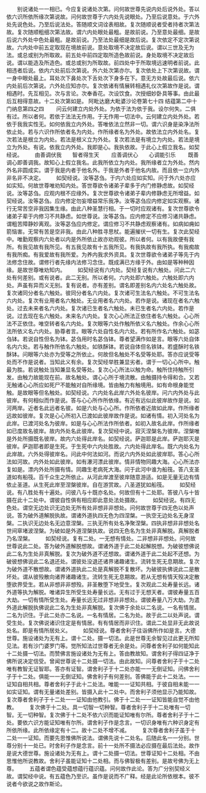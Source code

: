 <!-- { "loadSidebar": true } -->
　　别说诸处一一相已。今应复说诸处次第。问何故世尊先说内处后说外处。答以依六识所依所缘次第说故。问何故世尊于六内处先说眼处。乃至后说意处。于六外处先说色处。乃至后说法处。答随顺文词诠表相故。复次随顺说者受者持者次第法故。复次随顺粗细次第法故。谓六内处眼处最粗。是故前说。乃至意处最细。是故后说六外处中色处最粗。是故前说。乃至法处最细是故后说。复次依定不定次第说故。六内处中前五定取现在境故前说。意处取境不决定故后说。谓以三世及无为法。或总或别为所取故。前五处中前四定取所造色故前说。身处取境不决定故后说。谓以能造及所造色。或总或别为所取故。前四处中于所取境远速明者前说。此相违者后说。依内六处前后次第说。外六处次第亦尔。复次依处上下次第说故。谓一身中眼处最上。耳处次下鼻处次下舌处次下身多在下。意无方处故最后说。依六内处前后次第说。六外处应知亦尔。复次依诸有情展转相遇礼仪次第故作是说。谓相遇时。先互相见。次与言论。次奉香花。次设饮食。次授细妙卧具等事。由此最后互相得意故。十二处次第如是。
阿毗达磨大毗婆沙论卷第七十四
结蕴第二中十门纳息第四之四
　　问云何建立内处外处。为依于法为依于我。设尔何失。二俱有过。所以者何。若依于法法无作用。于无作用一切法中。云何建立内处外处。若依于我我实性无。如何依我立内外处。答唯依法立然非一切。谓六识身是染净法所依止处。若与六识作所依者名为内处。作所缘者名为外处。故依法立内外处名。复次若法是根立为内处。若法是根义立为外处。复次若法是有境立为内处。若法是境立为外处。有说。依我立内外处。我即是心。我执依故。于此心上假立我名。如契经说。
　　由善调伏我　　智者得生天
　　应善调伏心　　心调能引乐
　　既善调心即善调我。故知心上假立我名。此我所依立为内处。我所缘者立为外处。然内外名非圆成实。谓于我是内者于他名外。于我是外者于他名内故。而且依一立内外非名非不决定。
　　如契经说。汝等苾刍。于内六处应如实知。问于外六处亦应如实知。何故世尊唯劝知内处。答世尊欲令诸弟子辈多于内门修静虑故。如契经说。汝等苾刍。应观内根不应缘外。复次世尊欲令诸弟子辈内修静虑无所增益。如契经说。汝等苾刍。应内修定勿妄增益常乐我净。汝等苾刍应内修定如实观察。诸行无常苦空非我因集生缘。由此八种圣慧行相。于一切时应观诸有。复次世尊欲令诸弟子辈于内修习不共静虑。如世尊说。汝等苾刍。应内修定不应修习诸共静虑。谓粗苦障静妙离观。汝等苾刍应内修定。谓应修习不共静虑观察诸有。如病如痈如箭恼害。无常有苦是空非我。由此八种胜寻思杖。能遍摧伏一切有生。复次此契经中。唯勤观察内六处者以内是外所依止故亦劝观彼。所以者何。以有我故便有我所。有我见故有我所见。有五我见故有十五我所见。有我执故有我所执。有我痴故有我所痴。有我爱故有我所爱。为养内我求外资具。复次世尊欲令诸弟子等先于内法修念住故。谓修行者先缘内法修习念住。既成满已方缘于外。由如是等种种因缘。是故世尊唯劝知内。
　　如契经说有六内处。契经复说有六触处。问此二六处有何差别。或有说者。此二无别。所以者何。六内处即六触处。六触处即六内处。声虽有异而义无别。复有说者。亦有差别。谓名即差别名内六处名六触处故。复次诸同分者名六触处。彼同分者名六内处。复次诸可生法名六触处。不可生法名六内处。复次有业用者名六触处。无业用者名六内处。若作是说。诸现在者名六触处。过去未来者名六内处。复次诸已生者名六触处。未已生者名六内处。若作是说。过去现在名六触处。未来名六内处。复次心心所法正依住者名六触处。心心所法不正依住。唯空转者名六内处。复次眼等六处作触所依义名六触处。作余心心所法所依义名六内处。胁尊者言。眼等六处自性名内六处。若有所作名六触处。如苾刍钵。若说自性但名为钵。苾刍用时名苾刍钵。尊者望满作如是言。眼等六处自体名内六处。若与触作所依名六触处。如铁酥钵。若说自体但名铁钵。若盛酥时名铁酥钵。问眼等六处亦为受等之所依止。何故但名触处不名受等处耶。答亦应说受等处而不作是说者。当知此义有余。复次契经举胜兼显劣者。谓于一切心心所中。触最为胜。若说触处当知兼显名受等处。复次心心所法以触为命。触所住持触所引发。由触力故能现在前。故名触处。谓心心所于境流散。由触摄持令得和合。又若无触诸心心所应如死尸不能触对自所缘境。皆由触力有触境用。如有命根身能觉触。是故眼等但名触处。如契经说。六内处名此岸六外处名彼岸。问六内外处与此彼岸。有何相似而作是说。答与心心所作所依缘。有近有远似此彼岸故作是说。如河两岸。近者名此远者名彼。如是六处与心心所。作所依者近故如此岸。作所缘者远故如彼岸。复次是心心所初入已渡如此彼岸故作是说。如诸有情。初入河处名为此岸。已渡河处名为彼岸。如是与心心所法作所依者。如初入故名此岸。作所缘者如已度故名彼岸。故内外处名此彼岸。复次契经中说。寂灭涅槃名为彼岸。涅槃唯是外处所摄既名彼岸。故内六处得此岸名。如契经说。萨迦耶是此岸。萨迦耶灭是彼岸。萨迦耶者即是生死。于生死中六内处胜故。六内处得此岸名。既六内处名为此岸故。六外处得彼岸名。问此中何法如河。而说六内外处如此彼岸耶。答心心所法如河故。内外处如此彼岸。如有瀑河漂此彼岸。情非情物同趣大海。心心所法亦复如是。漂内外处所摄有情。同趣生老病死大海。问于此河中谁为船筏。答八支圣道如有船筏。百千众生之所依止。从河此岸渡至彼岸随意游适。如是无量无边有情依止圣道。从生死此岸至涅槃彼岸。自在游赏故。八圣道犹如船筏。
　　如契经说。有八胜处有十遍处。问彼八与十既亦名处。何故但有十二处耶。答彼八与十皆摄在此十二处中。谓彼自性俱有相应即此意处法处摄故。
　　如契经说。有四无色处。谓空无边处识无边处无所有处非想非非想处。问何故世尊于四无色以处声说。答为破外道解脱执故。谓诸外道执四无色为四涅槃。一执空无边处名无身涅槃。二执识无边处名无边意涅槃。三执无所有处名净聚涅槃。四执非想非非想处名世间窣堵波涅槃。为破如是外道涅槃执故。说四无色名为生处非真解脱。真解脱者乃名涅槃。
　　如契经说。复有二处。一无想有情处。二非想非非想处。问何故世尊说此二处。答为破外道解脱想故。谓诸外道于此二处起解脱想。为破彼想佛说此二名为生处非真解脱。复次为破外道不还想故。谓诸外道于此二处起不还想。为破彼想佛说此二名退还处。谓彼处没退还诸界诸趣诸生。流转生死无息期故。复次为破外道不散想故。谓诸外道执此二处是真解脱不复散坏。为破彼执佛说此二是散坏处。谓从彼殁散向诸界诸趣诸生。流转生死无息期故。若从无想有情天殁决定散堕欲界受生。若从非想非非想殁。非圣散堕下地受生。复次观此二处寿量长远。诸外道等执为解脱。唯诸异生所受生处寿量长远。无有过于无想天者。谓彼寿量五百大劫。一切有情所受生处。寿量长远无过非想非非想处。谓彼寿量八万大劫。为遣外道此解脱执佛说此二名为生处非真解脱。复次佛于余处以二名说。一名有情居。二名为识住。于此二处亦二名说。一名有情居。二名为处。故于此二以处声说。谓受生处。复次佛说诸识住定是有情居。有有情居而非识住。谓此二处显非无此故说处名。即是有情所居处义。
　　如契经说。尊者舍利子往诣佛所作如是言。大德世尊。施设诸处为无有上。谓十二处。摄一切法。此是世尊无余智见过此更无所知见法。若有沙门婆罗门等。觉所知法过世尊者无余是处。问尊者舍利子如何能知此十二处摄一切法。而赞佛言施设诸处为无有上。答由教故知。谓舍利子得四证净于佛所说决定信受。曾闻世尊说十二处摄一切法。由此故知。问尊者舍利子于十二处唯有教智无证智耶。答亦有证智。谓舍利子于十二处亦能一一无倒证知。问佛舍利子于十二处。俱能一一无倒证知。佛舍利子有何差别。答佛能于此十二处法。一一证知自相共相。尊者舍利子于此十二处法。唯能一一证知共相。于彼自相未能一一如实证知。谓有无量诸处差别。皆摄入此十二处中。而舍利子须他显示乃能知故。复次尊者舍利子于十二处一一证知由他教引。佛于十二处一一证知皆能自觉不由他教。
　　复次佛于十二处。具一切智一切种智。尊者舍利子于十二处唯有一切智。无一切种智。复次佛于十二处不依六识而能证知唯有尔所。尊者舍利子于十二处。要依六识方能证知唯有尔所。谓舍利子作是念言。一切识身唯有六种识身定有所依所缘。此所依缘定有十二。故十二处不增不减。
　　复次尊者舍利子虽于十二处一一证知。而要先思惟佛所说法。谓佛先说十二处名。后随此名一一分别。世尊分别十一处已。时舍利子作是念言。前十一处所不摄法必应摄在最后法处。故作是说大德世尊。施设诸处为无有上。谓十二处摄一切法。世尊证知十二处相。不由思惟他所说教故。舍利子虽能证知十二处相。而与佛智极有差别。是故号佛为无上尊。
　　五蕴者谓色蕴受蕴想蕴行蕴识蕴。问何故作此论。答为广分别契经义故。谓契经中说。有五蕴色乃至识。虽作是说而不广释。经是此论所依根本。彼不说者今欲说之故作斯论。
